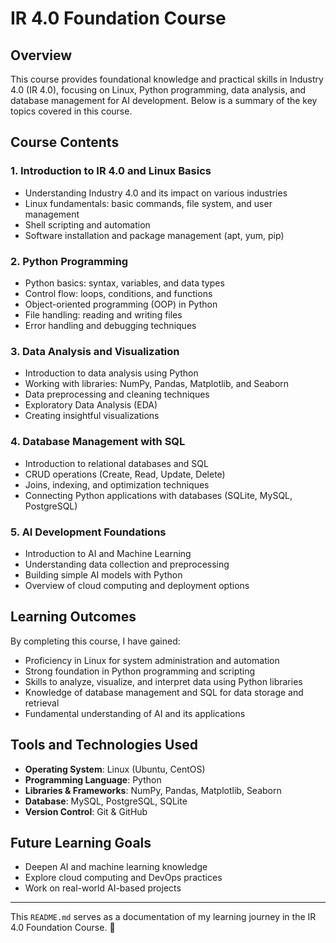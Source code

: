 # IR 4.0 Foundation Course 

## Overview
This course provides foundational knowledge and practical skills in Industry 4.0 (IR 4.0), focusing on Linux, Python programming, data analysis, and database management for AI development. Below is a summary of the key topics covered in this course.

## Course Contents

### 1. Introduction to IR 4.0 and Linux Basics
- Understanding Industry 4.0 and its impact on various industries
- Linux fundamentals: basic commands, file system, and user management
- Shell scripting and automation
- Software installation and package management (apt, yum, pip)

### 2. Python Programming
- Python basics: syntax, variables, and data types
- Control flow: loops, conditions, and functions
- Object-oriented programming (OOP) in Python
- File handling: reading and writing files
- Error handling and debugging techniques

### 3. Data Analysis and Visualization
- Introduction to data analysis using Python
- Working with libraries: NumPy, Pandas, Matplotlib, and Seaborn
- Data preprocessing and cleaning techniques
- Exploratory Data Analysis (EDA)
- Creating insightful visualizations

### 4. Database Management with SQL
- Introduction to relational databases and SQL
- CRUD operations (Create, Read, Update, Delete)
- Joins, indexing, and optimization techniques
- Connecting Python applications with databases (SQLite, MySQL, PostgreSQL)

### 5. AI Development Foundations
- Introduction to AI and Machine Learning
- Understanding data collection and preprocessing
- Building simple AI models with Python
- Overview of cloud computing and deployment options

## Learning Outcomes
By completing this course, I have gained:
- Proficiency in Linux for system administration and automation
- Strong foundation in Python programming and scripting
- Skills to analyze, visualize, and interpret data using Python libraries
- Knowledge of database management and SQL for data storage and retrieval
- Fundamental understanding of AI and its applications

## Tools and Technologies Used
- **Operating System**: Linux (Ubuntu, CentOS)
- **Programming Language**: Python
- **Libraries & Frameworks**: NumPy, Pandas, Matplotlib, Seaborn
- **Database**: MySQL, PostgreSQL, SQLite
- **Version Control**: Git & GitHub

## Future Learning Goals
- Deepen AI and machine learning knowledge
- Explore cloud computing and DevOps practices
- Work on real-world AI-based projects

---
This `README.md` serves as a documentation of my learning journey in the IR 4.0 Foundation Course. 🚀